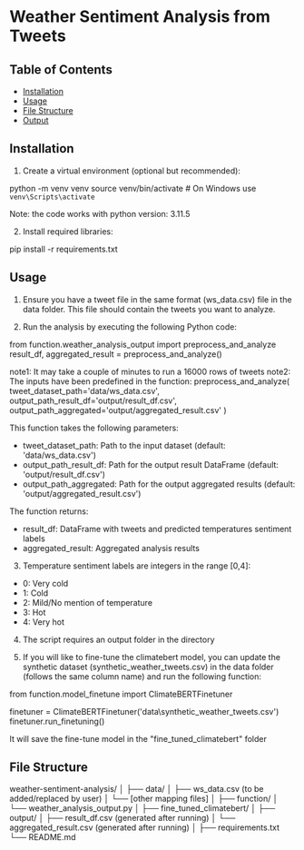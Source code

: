 # Weather Sentiment Analysis from Tweets

## Table of Contents
- [Installation](#installation)
- [Usage](#usage)
- [File Structure](#file-structure)
- [Output](#output)

## Installation
1. Create a virtual environment (optional but recommended):

python -m venv venv
source venv/bin/activate  # On Windows use `venv\Scripts\activate`

Note: the code works with python version: 3.11.5

2. Install required libraries:

pip install -r requirements.txt


## Usage
1. Ensure you have a tweet file in the same format (ws_data.csv) file in the data folder. This file should contain the tweets you want to analyze.

2. Run the analysis by executing the following Python code:

from function.weather_analysis_output import preprocess_and_analyze
result_df, aggregated_result = preprocess_and_analyze()


note1: It may take a couple of minutes to run a 16000 rows of tweets
note2: The inputs have been predefined in the function: preprocess_and_analyze( tweet_dataset_path='data/ws_data.csv',
    output_path_result_df='output/result_df.csv',
    output_path_aggregated='output/aggregated_result.csv'
)

This function takes the following parameters:
- tweet_dataset_path: Path to the input dataset (default: 'data/ws_data.csv')
- output_path_result_df: Path for the output result DataFrame (default: 'output/result_df.csv')
- output_path_aggregated: Path for the output aggregated results (default: 'output/aggregated_result.csv')

The function returns:
- result_df: DataFrame with tweets and predicted temperatures sentiment labels
- aggregated_result: Aggregated analysis results

3. Temperature sentiment labels are integers in the range [0,4]:
- 0: Very cold
- 1: Cold
- 2: Mild/No mention of temperature
- 3: Hot
- 4: Very hot

4. The script requires an output folder in the directory

5. If you will like to fine-tune the climatebert model, you can update the synthetic dataset (synthetic_weather_tweets.csv) in the data folder (follows the same column name) and run the following function:

from function.model_finetune import ClimateBERTFinetuner

finetuner = ClimateBERTFinetuner('data\synthetic_weather_tweets.csv')
finetuner.run_finetuning()
 

It will save the fine-tune model in the "fine_tuned_climatebert" folder

## File Structure
weather-sentiment-analysis/
│
├── data/
│   ├── ws_data.csv (to be added/replaced by user)
│   └── [other mapping files]
│
├── function/
│   └── weather_analysis_output.py
│
├── fine_tuned_climatebert/
│
├── output/
│   ├── result_df.csv (generated after running)
│   └── aggregated_result.csv (generated after running)
│
├── requirements.txt
└── README.md
